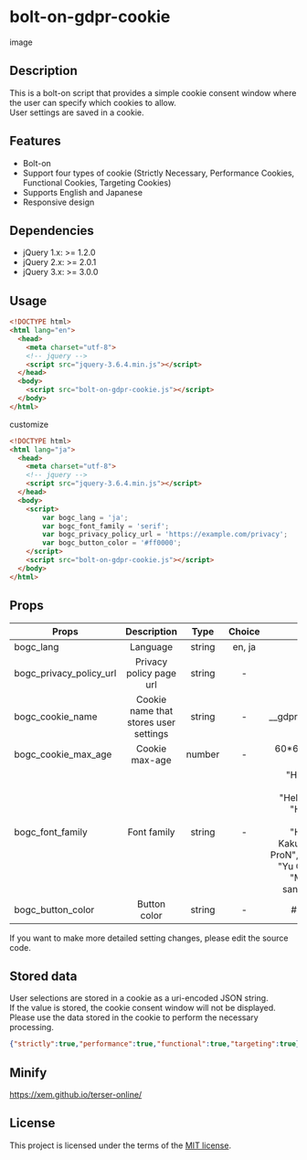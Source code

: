 # bolt-on-gdpr-cookie

image

## Description

This is a bolt-on script that provides a simple cookie consent window where the user can specify which cookies to allow.\
User settings are saved in a cookie.

## Features
- Bolt-on
- Support four types of cookie (Strictly Necessary, Performance Cookies, Functional Cookies, Targeting Cookies)
- Supports English and Japanese
- Responsive design

## Dependencies

- jQuery 1.x: >= 1.2.0
- jQuery 2.x: >= 2.0.1
- jQuery 3.x: >= 3.0.0

## Usage

```html
<!DOCTYPE html>
<html lang="en">
  <head>
    <meta charset="utf-8">
    <!-- jquery -->
    <script src="jquery-3.6.4.min.js"></script>
  </head>
  <body>
    <script src="bolt-on-gdpr-cookie.js"></script>
  </body>
</html>
```

customize

```html
<!DOCTYPE html>
<html lang="ja">
  <head>
    <meta charset="utf-8">
    <!-- jquery -->
    <script src="jquery-3.6.4.min.js"></script>
  </head>
  <body>
    <script>
        var bogc_lang = 'ja';
        var bogc_font_family = 'serif';
        var bogc_privacy_policy_url = 'https://example.com/privacy';
        var bogc_button_color = '#ff0000';
    </script>
    <script src="bolt-on-gdpr-cookie.js"></script>
  </body>
</html>
```

## Props

| Props                   |              Description              |  Type  |   Choice    |           Default |
| ----------------------- | :-----------------------------------: | :----: | :---------: | ----------------: |
| bogc_lang               | Language                              | string | en, ja      | en                |
| bogc_privacy_policy_url | Privacy policy page url               | string | -           |                   |
| bogc_cookie_name        | Cookie name that stores user settings | string | -           | __gdpr_cookie     |
| bogc_cookie_max_age     | Cookie max-age                        | number | -           | 60\*60\*24 \* 400 |
| bogc_font_family        | Font family                           | string | -           | "Helvetica Neue", "Helvetica", "Hiragino Sans", "Hiragino Kaku Gothic ProN", "Arial", "Yu Gothic", "Meiryo", sans-serif' |
| bogc_button_color       | Button color                          | string | -           | #27acd9           |

If you want to make more detailed setting changes, please edit the source code.

## Stored data

User selections are stored in a cookie as a uri-encoded JSON string.\
If the value is stored, the cookie consent window will not be displayed.\
Please use the data stored in the cookie to perform the necessary processing.

```json
{"strictly":true,"performance":true,"functional":true,"targeting":true}
```

## Minify

https://xem.github.io/terser-online/

## License

This project is licensed under the terms of the [MIT license](https://github.com/nopejp/bolt-on-gdpr-cookie/blob/main/LICENSE).


